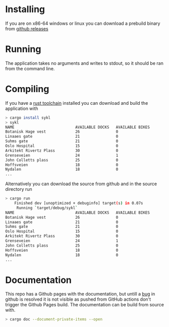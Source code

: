 # Installing
If you are on x86-64 windows or linux you can download a prebuild binary from [github releases](https://github.com/regiontog/sykl/releases)

# Running
The application takes no arguments and writes to stdout, so it should be ran from the command line.

# Compiling
If you have a [rust toolchain](https://rustup.rs/) installed you can download and build the application with
```bash
> cargo install sykl
> sykl
NAME                           AVAILABLE DOCKS   AVAILABLE BIKES
Botanisk Hage vest             26                0
Linaaes gate                   21                0
Suhms gate                     21                0
Oslo Hospital                  15                0
Arkitekt Rivertz Plass         30                0
Grenseveien                    24                1
John Colletts plass            25                0
Hoffsveien                     18                0
Nydalen                        18                0
...
```

Alternatively you can download the source from github and in the source directory run
```bash
> cargo run
    Finished dev [unoptimized + debuginfo] target(s) in 0.07s
     Running `target/debug/sykl`
NAME                           AVAILABLE DOCKS   AVAILABLE BIKES
Botanisk Hage vest             26                0
Linaaes gate                   21                0
Suhms gate                     21                0
Oslo Hospital                  15                0
Arkitekt Rivertz Plass         30                0
Grenseveien                    24                1
John Colletts plass            25                0
Hoffsveien                     18                0
Nydalen                        18                0
...
```

# Documentation
This repo has a Github pages with the documentation, but untill a [bug](https://github.community/t5/GitHub-Actions/Github-action-not-triggering-gh-pages-upon-push/td-p/26869) in github is resolved it is not visible as pushed from GitHub actions don't trigger the Github Pages build. The documentation can be build from source with.
```bash
> cargo doc --document-private-items --open
```
